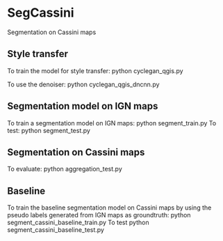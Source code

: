 # SegCassini
Segmentation on Cassini maps

## Style transfer
To train the model for style transfer:
    python cyclegan_qgis.py

To use the denoiser:
    python cyclegan_qgis_dncnn.py

## Segmentation model on IGN maps
To train a segmentation model on IGN maps:
    python segment_train.py
To test:
    python segment_test.py

## Segmentation on Cassini maps
To evaluate:
    python aggregation_test.py
    
## Baseline
To train the baseline segmentation model on Cassini maps by using the pseudo labels generated from IGN maps as groundtruth:
    python segment_cassini_baseline_train.py
To test
    python segment_cassini_baseline_test.py



